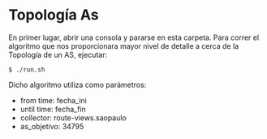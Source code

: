 # Topología As

En primer lugar, abrir una consola y pararse en esta carpeta.
Para correr el algoritmo que nos proporcionara mayor nivel de detalle a cerca de la Topología de un AS, ejecutar:

    $ ./run.sh

Dicho algoritmo utiliza como parámetros:

* from time: fecha_ini
* until time: fecha_fin
* collector: route-views.saopaulo
* as_objetivo: 34795
